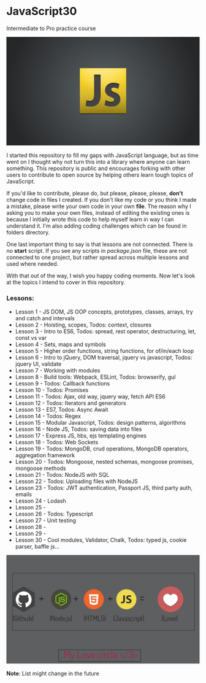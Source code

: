 # JavaScript30
Intermediate to Pro practice course

![](readMe_img/js-logo.jpg)

I started this repository to fill my gaps with JavaScript language, but as time went on I thought why not turn this into a library
where anyone can learn something. 
This repository is public and encourages forking with other users to contribute to open source by helping others learn
tough topics of JavaScript.

If you'd like to contribute, please do, but please, please, please, **don't** change code in files I created. If you don't like my code
or you think I made a mistake, please write your own code in your own **file**. 
The reason why I asking you to make your own files, instead of editing the existing ones is because I initially wrote this code
to help myself learn in way I can understand it.
I'm also adding coding challenges which can be found in folders directory.

One last important thing to say is that lessons are not connected. 
There is no **start** script. If you see any scripts in *package.json* file, these are not connected to one project, but rather spread across multiple lessons and used where needed.

With that out of the way, I wish you happy coding moments. 
Now let's look at the topics I intend to cover in this repository.

### Lessons: 
* Lesson 1 - JS DOM, JS OOP concepts, prototypes, classes, arrays, try and catch and intervals
* Lesson 2 - Hoisting, scopes, Todos: context, closures
* Lesson 3 - Intro to ES6, Todos: spread, rest operator, destructuring, let, const vs var
* Lesson 4 - Sets, maps and symbols
* Lesson 5 - Higher order functions, string functions, for of/in/each loop
* Lesson 6 - Intro to jQuery, DOM traversal, jquery vs javascript, Todos: jquery UI, validate
* Lesson 7 - Working with modules
* Lesson 8 - Build tools: Webpack, ESLint, Todos: browserify, gul
* Lesson 9 - Todos: Callback functions
* Lesson 10 - Todos: Promises
* Lesson 11 - Todos: Ajax, old way, jquery way, fetch API ES6
* Lesson 12 - Todos: Iterators and generators
* Lesson 13 - ES7, Todos: Async Await
* Lesson 14 - Todos: Regex
* Lesson 15 - Modular Javascript, Todos: design patterns, algorithms
* Lesson 16 - Node JS, Todos: saving data into files
* Lesson 17 - Express JS, hbs, ejs templating engines
* Lesson 18 - Todos: Web Sockets
* Lesson 19 - Todos: MongoDB, crud operations, MongoDB operators, aggregation framework
* Lesson 20 - Todos: Mongoose, nested schemas, mongoose promises, mongoose methods
* Lesson 21 - Todos: NodeJS with SQL
* Lesson 22 - Todos: Uploading files with NodeJS
* Lesson 23 - Todos: JWT authentication, Passport JS, third party auth, emails
* Lesson 24 - Lodash
* Lesson 25 - 
* Lesson 26 - Todos: Typescript 
* Lesson 27 - Unit testing
* Lesson 28 - 
* Lesson 29 - 
* Lesson 30 - Cool modules, Validator, Chalk, Todos: typed js, cookie parser, baffle js...

![](readMe_img/js-git-node.jpg)

**Note**: List might change in the future
